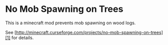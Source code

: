 # No Mob Spawning on Trees

This is a minecraft mod prevents mob spawning on wood logs.

See [http://minecraft.curseforge.com/projects/no-mob-spawning-on-trees][1] for details.

[1]: http://minecraft.curseforge.com/projects/no-mob-spawning-on-trees
